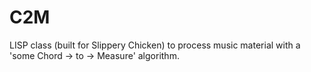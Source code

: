 # C2M
LISP class (built for Slippery Chicken) to process music material with a 'some Chord -> to -> Measure' algorithm. 
